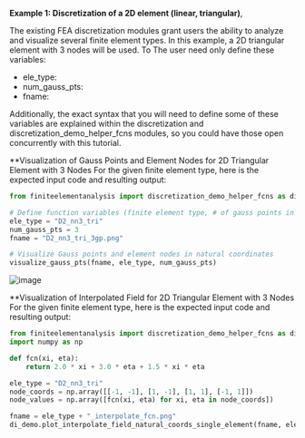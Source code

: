 **Example 1: Discretization of a 2D element (linear, triangular)**,

The existing FEA discretization modules grant users the ability to analyze and visualize several finite element types. In this example, a 2D triangular element with 3 nodes will be used. To The user need only define these variables:

- ele_type: 
- num_gauss_pts:
- fname: 

Additionally, the exact syntax that you will need to define some of these variables are explained within the discretization and discretization_demo_helper_fcns modules, so you could have those open concurrently with this tutorial.

**Visualization of Gauss Points and Element Nodes for 2D Triangular Element with 3 Nodes
For the given finite element type, here is the expected input code and resulting output:

```python
from finiteelementanalysis import discretization_demo_helper_fcns as di_demo

# Define function variables (finite element type, # of gauss points in specified element type, and plot type for specified element type)
ele_type = "D2_nn3_tri"
num_gauss_pts = 3
fname = "D2_nn3_tri_3gp.png"

# Visualize Gauss points and element nodes in natural coordinates
visualize_gauss_pts(fname, ele_type, num_gauss_pts)

```
![image](https://github.com/user-attachments/assets/47c59a26-5171-4994-85ae-675b494831bc)

**Visualization of Interpolated Field for 2D Triangular Element with 3 Nodes
For the given finite element type, here is the expected input code and resulting output:

```python
from finiteelementanalysis import discretization_demo_helper_fcns as di_demo
import numpy as np

def fcn(xi, eta):
    return 2.0 * xi + 3.0 * eta + 1.5 * xi * eta

ele_type = "D2_nn3_tri"
node_coords = np.array([[-1, -1], [1, -1], [1, 1], [-1, 1]])
node_values = np.array([fcn(xi, eta) for xi, eta in node_coords])

fname = ele_type + "_interpolate_fcn.png"
di_demo.plot_interpolate_field_natural_coords_single_element(fname, ele_type, node_values)
```

